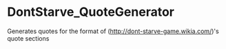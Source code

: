 # DontStarve_QuoteGenerator
Generates quotes for the format of (http://dont-starve-game.wikia.com/)'s quote sections
